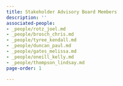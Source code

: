```yaml
---
title: Stakeholder Advisory Board Members
description: ''
associated-people:
- _people/rotz_joel.md
- _people/brosch_chris.md
- _people/tyree_kendall.md
- _people/duncan_paul.md
- _people/gates_melissa.md
- _people/oneill_kelly.md
- _people/thompson_lindsay.md
page-order: 1

---
```

